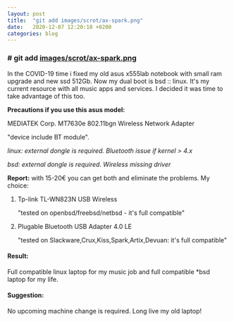 ```yaml
---
layout: post
title:  "git add images/scrot/ax-spark.png"
date:   2020-12-07 12:20:10 +0200
categories: blog 
---
```


### # git add [images/scrot/ax-spark.png](https://aicsx.github.io/ax/images/scrot/ax-spark.png)

In the COVID-19 time i fixed my old asus x555lab notebook with small ram upgrade and new ssd 512Gb. Now my dual boot is bsd :: linux. It's my current resource with all music apps and services. I decided it was time to take advantage of this too.



**Precautions if you use this asus model:**

MEDIATEK Corp. MT7630e 802.11bgn Wireless Network Adapter 

"device include BT module".

*linux: external dongle is required. Bluetooth issue if kernel > 4.x*

*bsd: external dongle is required.  Wireless missing driver*



**Report:** with 15-20€ you can get both and eliminate the problems. 
My  choice:

1. Tp-link TL-WN823N USB Wireless 
   
   "tested on openbsd/freebsd/netbsd - it's full compatible"

2. Plugable Bluetooth USB Adapter 4.0 LE 
   
   "tested on Slackware,Crux,Kiss,Spark,Artix,Devuan: it's full compatible" 
   
   

#### Result:

Full compatible linux laptop for my music job and full compatible *bsd laptop for my life.  

#### Suggestion:

No upcoming machine change is required. Long live my old laptop!
